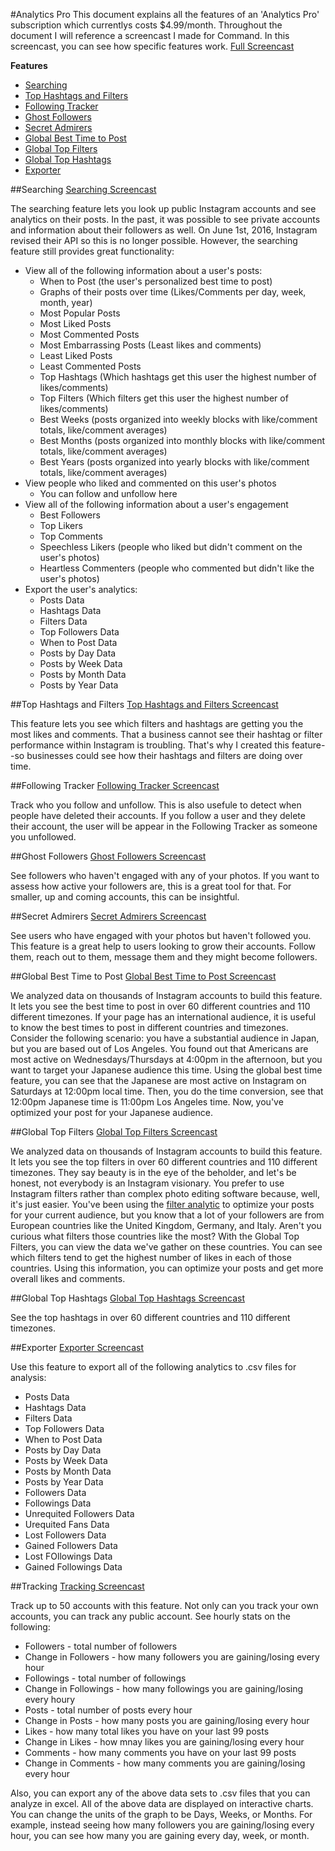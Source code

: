 #Analytics Pro
This document explains all the features of an 'Analytics Pro' subscription which currentlys costs $4.99/month. Throughout the document I will reference a screencast I made for Command. In this screencast, you can see how specific features work. [Full Screencast](https://www.youtube.com/watch?v=4yp_YWUqtPU)

__Features__
* [Searching](https://github.com/shakked/Command-for-Instagram/blob/master/Analytics%20Pro.md#searching)
* [Top Hashtags and Filters](https://github.com/shakked/Command-for-Instagram/blob/master/Analytics%20Pro.md#top-hashtags-and-filters)
* [Following Tracker](https://github.com/shakked/Command-for-Instagram/blob/master/Analytics%20Pro.md#following-tracker)
* [Ghost Followers](https://github.com/shakked/Command-for-Instagram/blob/master/Analytics%20Pro.md#ghost-followers)
* [Secret Admirers](https://github.com/shakked/Command-for-Instagram/blob/master/Analytics%20Pro.md#secret-admirers)
* [Global Best Time to Post](https://github.com/shakked/Command-for-Instagram/blob/master/Analytics%20Pro.md#global-best-time-to-post)
* [Global Top Filters](https://github.com/shakked/Command-for-Instagram/blob/master/Analytics%20Pro.md#global-top-filters)
* [Global Top Hashtags](https://github.com/shakked/Command-for-Instagram/blob/master/Analytics%20Pro.md#global-top-hashtags)
* [Exporter](https://github.com/shakked/Command-for-Instagram/blob/master/Analytics%20Pro.md#exporter)

##Searching
[Searching Screencast](https://youtu.be/4yp_YWUqtPU?t=21m28s)

The searching feature lets you look up public Instagram accounts and see analytics on their posts. In the past, it was possible to see private accounts and information about their followers as well. On June 1st, 2016, Instagram revised their API so this is no longer possible. However, the searching feature still provides great functionality:
* View all of the following information about a user's posts:
  * When to Post (the user's personalized best time to post)
  * Graphs of their posts over time (Likes/Comments per day, week, month, year)
  * Most Popular Posts
  * Most Liked Posts
  * Most Commented Posts
  * Most Embarrassing Posts (Least likes and comments)
  * Least Liked Posts
  * Least Commented Posts
  * Top Hashtags (Which hashtags get this user the highest number of likes/comments)
  * Top Filters (Which filters get this user the highest number of likes/comments)
  * Best Weeks (posts organized into weekly blocks with like/comment totals, like/comment averages)
  * Best Months (posts organized into monthly blocks with like/comment totals, like/comment averages)
  * Best Years (posts organized into yearly blocks with like/comment totals, like/comment averages)
* View people who liked and commented on this user's photos
  * You can follow and unfollow here
* View all of the following information about a user's engagement
  * Best Followers
  * Top Likers
  * Top Comments
  * Speechless Likers (people who liked but didn't comment on the user's photos)
  * Heartless Commenters (people who commented but didn't like the user's photos)
* Export the user's analytics:
  * Posts Data
  * Hashtags Data
  * Filters Data
  * Top Followers Data
  * When to Post Data
  * Posts by Day Data
  * Posts by Week Data
  * Posts by Month Data
  * Posts by Year Data

##Top Hashtags and Filters
[Top Hashtags and Filters Screencast](https://youtu.be/4yp_YWUqtPU?t=4m5s)

This feature lets you see which filters and hashtags are getting you the most likes and comments. That a business cannot see their hashtag or filter performance within Instagram is troubling. That's why I created this feature--so businesses could see how their hashtags and filters are doing over time.

##Following Tracker
[Following Tracker Screencast](https://youtu.be/4yp_YWUqtPU?t=11m59s)

Track who you follow and unfollow. This is also usefule to detect when people have deleted their accounts. If you follow a user and they delete their account, the user will be appear in the Following Tracker as someone you unfollowed.

##Ghost Followers
[Ghost Followers Screencast](https://youtu.be/4yp_YWUqtPU?t=10m45s)

See followers who haven't engaged with any of your photos. If you want to assess how active your followers are, this is a great tool for that. For smaller, up and coming accounts, this can be insightful.

##Secret Admirers
[Secret Admirers Screencast](https://youtu.be/4yp_YWUqtPU?t=11m18s)

See users who have engaged with your photos but haven't followed you. This feature is a great help to users looking to grow their accounts. Follow them, reach out to them, message them and they might become followers.

##Global Best Time to Post
[Global Best Time to Post Screencast](https://youtu.be/4yp_YWUqtPU?t=14m2s)

We analyzed data on thousands of Instagram accounts to build this feature. It lets you see the best time to post in over 60 different countries and 110 different timezones. If your page has an international audience, it is useful to know the best times to post in different countries and timezones. Consider the following scenario: you have a substantial audience in Japan, but you are based out of Los Angeles. You found out that Americans are most active on Wednesdays/Thursdays at 4:00pm in the afternoon, but you want to target your Japanese audience this time. Using the global best time feature, you can see that the Japanese are most active on Instagram on Saturdays at 12:00pm local time. Then, you do the time conversion, see that 12:00pm Japanese time is 11:00pm Los Angeles time. Now, you've optimized your post for your Japanese audience.

##Global Top Filters
[Global Top Filters Screencast](https://youtu.be/4yp_YWUqtPU?t=16m22s)

We analyzed data on thousands of Instagram accounts to build this feature. It lets you see the top filters in over 60 different countries and 110 different timezones. They say beauty is in the eye of the beholder, and let's be honest, not everybody is an Instagram visionary. You prefer to use Instagram filters rather than complex photo editing software because, well, it's just easier. You've been using the [filter analytic](https://github.com/shakked/Command-for-Instagram/blob/master/Analytics%20Pro.md#top-hashtags-and-filters) to optimize your posts for your current audience, but you know that a lot of your followers are from European countries like the United Kingdom, Germany, and Italy. Aren't you curious what filters those countries like the most? With the Global Top Filters, you can view the data we've gather on these countries. You can see which filters tend to get the highest number of likes in each of those countries. Using this information, you can optimize your posts and get more overall likes and comments. 

##Global Top Hashtags
[Global Top Hashtags Screencast](https://youtu.be/4yp_YWUqtPU?t=17m2s)

See the top hashtags in over 60 different countries and 110 different timezones.

##Exporter
[Exporter Screencast](https://youtu.be/4yp_YWUqtPU?t=19m22s)

Use this feature to export all of the following analytics to .csv files for analysis:
 * Posts Data
 * Hashtags Data
 * Filters Data
 * Top Followers Data
 * When to Post Data
 * Posts by Day Data
 * Posts by Week Data
 * Posts by Month Data
 * Posts by Year Data
 * Followers Data
 * Followings Data
 * Unrequited Followers Data
 * Urequited Fans Data
 * Lost Followers Data
 * Gained Followers Data
 * Lost FOllowings Data
 * Gained Followings Data
 
##Tracking
[Tracking Screencast](https://youtu.be/4yp_YWUqtPU?t=19m54s)

Track up to 50 accounts with this feature. Not only can you track your own accounts, you can track any public account. See hourly stats on the following:
* Followers - total number of followers
* Change in Followers - how many followers you are gaining/losing every hour
* Followings - total number of followings
* Change in Followings - how many followings you are gaining/losing every houry
* Posts - total number of posts every hour
* Change in Posts - how many posts you are gaining/losing every hour
* Likes - how many total likes you have on your last 99 posts
* Change in Likes - how mnay likes you are gaining/losing every hour
* Comments - how many comments you have on your last 99 posts
* Change in Comments - how many comments you are gaining/losing every hour

Also, you can export any of the above data sets to .csv files that you can analyze in excel. All of the above data are displayed on interactive charts. You can change the units of the graph to be Days, Weeks, or Months. For example, instead seeing how many followers you are gaining/losing every hour, you can see how many you are gaining every day, week, or month.
